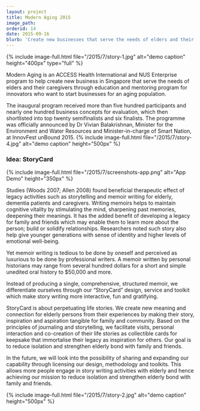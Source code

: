 ```yaml
---
layout: project
title: Modern Aging 2015
image_path: 
orderid: 14
date: 2015-09-16
blurb: 'Create new businesses that serve the needs of elders and their caregivers and help people live better '
---
```

{% include image-full.html file="/2015/7/story-1.jpg" alt="demo caption" height="400px" type="full" %}

<p class='sublead'>Modern Aging is an ACCESS Health International and NUS Enterprise program to help create new business in Singapore that serve the needs of elders and their caregivers through education and mentoring program for innovators who want to start businesses for an aging population.</p>

The inaugural program received more than five hundred participants and nearly one hundred business concepts for evaluation, which then shortlisted into  top twenty semifinalists and six finalists. The programme was officially announced by Dr Vivian Balakrishnan, Minister for the Environment and Water Resources and Minister-in-charge of Smart Nation, at InnovFest unBound 2015. 
{% include image-full.html file="/2015/7/story-4.jpg" alt="demo caption" height="500px" %}
<!--more-->

### Idea: StoryCard
{% include image-full.html file="/2015/7/screenshots-app.png" alt="App Demo" height="350px" %}

Studies (Woods 2007; Allen 2008) found beneficial therapeutic effect of legacy activities such as storytelling and memoir writing for elderly, dementia patients and caregivers. Writing memoirs helps to maintain cognitive vitality by stimulating the mind, sharpening past memories, deepening their meanings. It has the added benefit of developing a legacy for family and friends which may enable them to learn more about the person; build or solidify relationships. Researchers noted such story also help give younger generations with sense of identity and higher levels of emotional well-being. 

Yet memoir writing is tedious to be done by oneself and perceived as luxurious to be done by professional writers. A memoir written by personal historians may range from several hundred dollars for a short and simple unedited oral history to $50,000 and more. 

Instead of producing a single, comprehensive, structured memoir, we differentiate ourselves through our “StoryCard” design, service and toolkit which make story writing more interactive, fun and gratifying. 

StoryCard is about perpetuating life stories. We create new meaning and connection for elderly persons from their experiences by making their story, inspiration and aspiration tangible for family and community. Based on the principles of journaling and storytelling, we facilitate visits, personal interaction and co-creation of their life stories as collectible cards for keepsake that immortalise their legacy as inspiration for others. Our goal is to reduce isolation and strengthen elderly bond with family and friends.

In the future, we will look into the possibility of sharing and expanding our capability through licensing our design, methodology and toolkits. This allows more people engage in story writing activities with elderly and hence achieving our mission to reduce isolation and strengthen elderly bond with family and friends.

{% include image-full.html file="/2015/7/story-2.jpg" alt="demo caption" height="500px"  %}